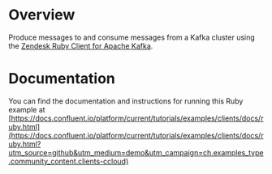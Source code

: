 # Overview

Produce messages to and consume messages from a Kafka cluster using the [ Zendesk Ruby Client for Apache Kafka](https://github.com/zendesk/ruby-kafka).


# Documentation

You can find the documentation and instructions for running this Ruby example at [https://docs.confluent.io/platform/current/tutorials/examples/clients/docs/ruby.html](https://docs.confluent.io/platform/current/tutorials/examples/clients/docs/ruby.html?utm_source=github&utm_medium=demo&utm_campaign=ch.examples_type.community_content.clients-ccloud)
